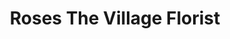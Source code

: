 ---
title: "Roses The Village Florist"
url: /south-daytona/roses-the-village-florist/
shop: florist
---